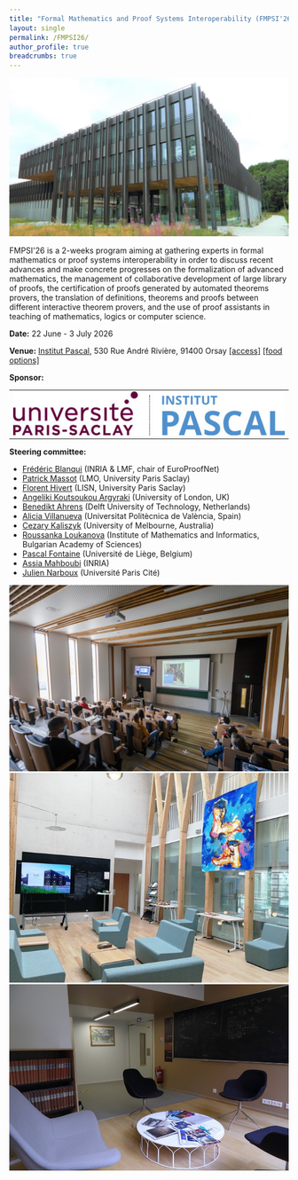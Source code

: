 ```yaml
---
title: "Formal Mathematics and Proof Systems Interoperability (FMPSI'26)"
layout: single
permalink: /FMPSI26/
author_profile: true
breadcrumbs: true
---
```


<img src="/_pages/symposium/ipa11.jpg"/>

FMPSI'26 is a 2-weeks program aiming at gathering experts in formal mathematics or proof systems interoperability in order to discuss recent advances and make concrete progresses on the formalization of advanced mathematics, the management of collaborative development of large library of proofs, the certification of proofs generated by automated theorems provers, the translation of definitions, theorems and proofs between different interactive theorem provers, and the use of proof assistants in teaching of mathematics, logics or computer science.

**Date:** 22 June - 3 July 2026

**Venue:** [Institut Pascal](https://www.institut-pascal.universite-paris-saclay.fr/), 530 Rue André Rivière, 91400 Orsay [[access]](../Access) <!--[[hotels]](../Hotels)--> [[food options]](../Food)

<!--
**Registration/funding requests:** fill in this [form](https://forms.gle/QLFzh3Ugv5WgkhZr7) (registration is free but mandatory)

**Important dates:**
- May 25 CEST: deadline for [funding requests](https://forms.gle/QLFzh3Ugv5WgkhZr7)
- June 1st: notification
-->

**Sponsor:**

<table>
 <tr>
  <td><a href="https://www.institut-pascal.universite-paris-saclay.fr/"><img src="/_pages/symposium/logo-ipa.jpg"/></a></td>
 </tr>
</table>

**Steering committee:**
- [Frédéric Blanqui](https://blanqui.gitlabpages.inria.fr/) (INRIA & LMF, chair of EuroProofNet)
- [Patrick Massot](https://www.imo.universite-paris-saclay.fr/~patrick.massot/) (LMO, University Paris Saclay)
- [Florent Hivert](https://www.lri.fr/~hivert/) (LISN, University Paris Saclay)
- [Angeliki Koutsoukou Argyraki](https://pure.royalholloway.ac.uk/en/persons/angeliki-koutsoukou-argyraki) (University of London, UK)
- [Benedikt Ahrens](https://benediktahrens.gitlab.io/) (Delft University of Technology, Netherlands)
- [Alicia Villanueva](http://personales.upv.es/alvilga1/) (Universitat Politècnica de València, Spain)
- [Cezary Kaliszyk](https://findanexpert.unimelb.edu.au/profile/1063018-cezary-kaliszyk) (University of Melbourne, Australia)
- [Roussanka Loukanova](http://www.math.bas.bg/logic/loukanovarp/) (Institute of Mathematics and Informatics, Bulgarian Academy of Sciences)
- [Pascal Fontaine](https://people.montefiore.uliege.be/pfontain/) (Université de Liège, Belgium)
- [Assia Mahboubi](http://people.rennes.inria.fr/Assia.Mahboubi/) (INRIA)
- [Julien Narboux](https://dpt-info.u-strasbg.fr/~narboux/) (Université Paris Cité)

<img src="/_pages/symposium/ipa13.jpg"/>
<img src="/_pages/symposium/ipa10.jpg"/>
<img src="/_pages/symposium/ipa7.jpg"/>
